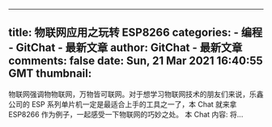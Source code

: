 
---
title: 物联网应用之玩转 ESP8266
categories: 
    - 编程
    - GitChat - 最新文章
author: GitChat - 最新文章
comments: false
date: Sun, 21 Mar 2021 16:40:55 GMT
thumbnail: 
---

<div>   
<p>物联网强调物物联网，万物皆可联网。对于想学习物联网技术的朋友们来说，乐鑫公司的 ESP 系列单片机一定是最适合上手的工具之一了，本 Chat 就来拿 ESP8266 作为例子，一起感受一下物联网的巧妙之处。  本 Chat 内容: 将...</p>  
</div>
            